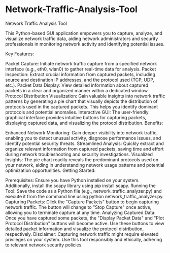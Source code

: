 # Network-Traffic-Analysis-Tool
Network Traffic Analysis Tool

This Python-based GUI application empowers you to capture, analyze, and visualize network traffic data, aiding network administrators and security professionals in monitoring network activity and identifying potential issues.

Key Features:

Packet Capture: Initiate network traffic capture from a specified network interface (e.g., eth0, wlan0) to gather real-time data for analysis.
Packet Inspection: Extract crucial information from captured packets, including source and destination IP addresses, and the protocol used (TCP, UDP, etc.).
Packet Data Display: View detailed information about captured packets in a clear and organized manner within a dedicated window.
Protocol Distribution Visualization: Gain valuable insights into network traffic patterns by generating a pie chart that visually depicts the distribution of protocols used in the captured packets. This helps you identify dominant protocols and potential anomalies.
Interactive GUI: The user-friendly graphical interface provides intuitive buttons for capturing packets, displaying captured data, and visualizing the protocol distribution.
Benefits:

Enhanced Network Monitoring: Gain deeper visibility into network traffic, enabling you to detect unusual activity, diagnose performance issues, and identify potential security threats.
Streamlined Analysis: Quickly extract and organize relevant information from captured packets, saving time and effort during network troubleshooting and security investigations.
Visualized Insights: The pie chart readily reveals the predominant protocols used on your network, aiding in understanding network usage patterns and potential optimization opportunities.
Getting Started:

Prerequisites: Ensure you have Python installed on your system. Additionally, install the scapy library using pip install scapy.
Running the Tool: Save the code as a Python file (e.g., network_traffic_analyzer.py) and execute it from the command line using python network_traffic_analyzer.py.
Capturing Packets: Click the "Capture Packets" button to begin capturing network traffic. The button will change to "Stop Capture" once active, allowing you to terminate capture at any time.
Analyzing Captured Data: Once you have captured some packets, the "Display Packet Data" and "Plot Protocol Distribution" buttons will become active. Use these buttons to view detailed packet information and visualize the protocol distribution, respectively.
Disclaimer: Capturing network traffic might require elevated privileges on your system. Use this tool responsibly and ethically, adhering to relevant network security policies.
